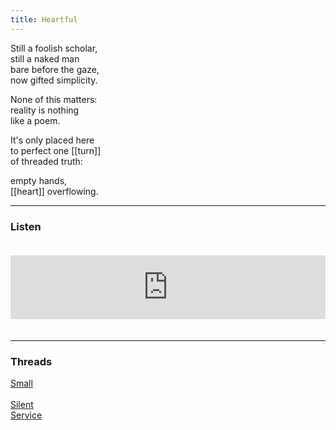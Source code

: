 ```yaml
---
title: Heartful
---
```


Still a foolish scholar,  
still a naked man  
bare before the gaze,  
now gifted simplicity.  
  
None of this matters:  
reality is nothing   
like a poem.  
  
It's only placed here  
to perfect one [[turn]]  
of threaded truth:  
  
empty hands,   
[[heart]] overflowing.   

---

### Listen

<iframe src="https://anchor.fm/andy-tudhope/embed/episodes/Heartful-enqueq" height="102px" width="100%" style="margin: 20px 0px;" frameborder="0" scrolling="no"></iframe>

---  

### Threads  

<a href="https://thebluebook.co.za/canto-i/smallness.html" target="_blank">Small</a><br/>    
<a href="https://living.thebluebook.co.za/faith/transmission.html" target="_blank">Silent</a><br/>
<a href="https://dyeing.thebluebook.co.za/?stackedPages=%2Fserve" target="_blank">Service</a><br/>